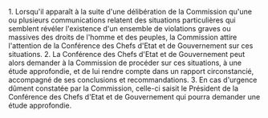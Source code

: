 1\. Lorsqu'il apparaît à la suite d'une délibération de la Commission
qu'une ou plusieurs communications relatent des situations
particulières qui semblent révéler l'existence d'un ensemble de
violations graves ou massives des droits de l'homme et des peuples, la
Commission attire l'attention de la Conférence des Chefs d'Etat et de
Gouvernement sur ces situations.
2\. La Conférence des Chefs d'Etat et de Gouvernement peut alors
demander à la Commission de procéder sur ces situations, à une étude
approfondie, et de lui rendre compte dans un rapport circonstancié,
accompagné de ses conclusions et recommandations.
3\. En cas d'urgence dûment constatée par la Commission, celle-ci
saisit le Président de la Conférence des Chefs d'Etat et de
Gouvernement qui pourra demander une étude approfondie.